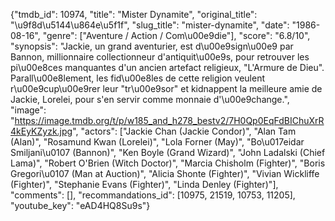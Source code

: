 {"tmdb_id": 10974, "title": "Mister Dynamite", "original_title": "\u9f8d\u5144\u864e\u5f1f", "slug_title": "mister-dynamite", "date": "1986-08-16", "genre": ["Aventure / Action / Com\u00e9die"], "score": "6.8/10", "synopsis": "Jackie, un grand aventurier, est d\u00e9sign\u00e9 par Bannon, millionnaire collectionneur d'antiquit\u00e9s, pour retrouver les pi\u00e8ces manquantes d'un ancien artefact religieux, \"L'Armure de Dieu\". Parall\u00e8lement, les fid\u00e8les de cette religion veulent r\u00e9cup\u00e9rer leur \"tr\u00e9sor\" et kidnappent la meilleure amie de Jackie, Lorelei, pour s'en servir comme monnaie d'\u00e9change.", "image": "https://image.tmdb.org/t/p/w185_and_h278_bestv2/7H0Qp0EqFdBIChuXrR4kEyKZyzk.jpg", "actors": ["Jackie Chan (Jackie Condor)", "Alan Tam (Alan)", "Rosamund Kwan (Lorelei)", "Lola Forner (May)", "Bo\u017eidar Smiljani\u0107 (Bannon)", "Ken Boyle (Grand Wizard)", "John Ladalski (Chief Lama)", "Robert O'Brien (Witch Doctor)", "Marcia Chisholm (Fighter)", "Boris Gregori\u0107 (Man at Auction)", "Alicia Shonte (Fighter)", "Vivian Wickliffe (Fighter)", "Stephanie Evans (Fighter)", "Linda Denley (Fighter)"], "comments": [], "recommandations_id": [10975, 21519, 10753, 11205], "youtube_key": "eAD4HQ8Su9s"}